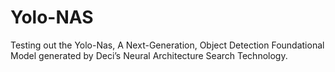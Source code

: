 # Yolo-NAS
Testing out the Yolo-Nas, A Next-Generation, Object Detection Foundational Model generated by Deci’s Neural Architecture Search Technology. 

